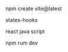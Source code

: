 <!-- https://vite.dev/guide/ -->
<!-- in react without page reload we can switch form one page to other -->
npm create vite@latest

 states-hooks

react
java script

npm rum dev
